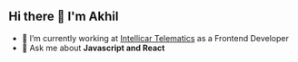 ## Hi there 👋 I'm Akhil

- 🔭 I’m currently working at [Intellicar Telematics](https://intellicar.in) as a Frontend Developer
- 💬 Ask me about **Javascript and React**

<!--
**Akhil017/Akhil017** is a ✨ _special_ ✨ repository because its `README.md` (this file) appears on your GitHub profile.

Here are some ideas to get you started:

- 🔭 I’m currently working on ...
- 🌱 I’m currently learning ...
- 👯 I’m looking to collaborate on ...
- 🤔 I’m looking for help with ...
- 💬 Ask me about ...
- 📫 How to reach me: ...
- 😄 Pronouns: ...
- ⚡ Fun fact: ...
-->
